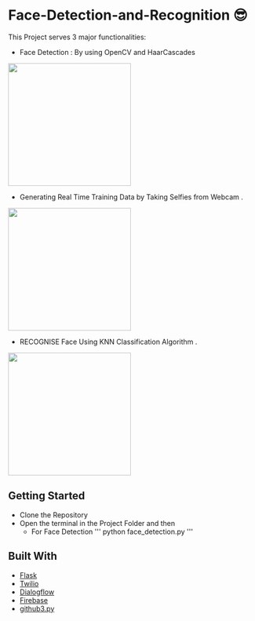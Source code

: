 # Face-Detection-and-Recognition :sunglasses:

This Project serves 3 major functionalities:
* Face Detection : By using OpenCV and HaarCascades
<img src="images/get_repos.jpeg" width="250">

* Generating Real Time Training Data by Taking Selfies from Webcam .
<img src="images/get_issues.jpeg" width="250">

* RECOGNISE Face Using KNN Classification Algorithm .
<img src="images/get_issues.jpeg" width="250">

## Getting Started

* Clone the Repository 
* Open the terminal in the Project Folder and then
  * For Face Detection
    '''
    python face_detection.py
    '''

## Built With

* [Flask](http://flask.pocoo.org/docs/1.0/)  
* [Twilio](https://www.twilio.com/docs/) 
* [Dialogflow](https://dialogflow.com/docs/getting-started) 
* [Firebase](https://firebase.google.com/docs)
* [github3.py](https://github.com/github3py)



